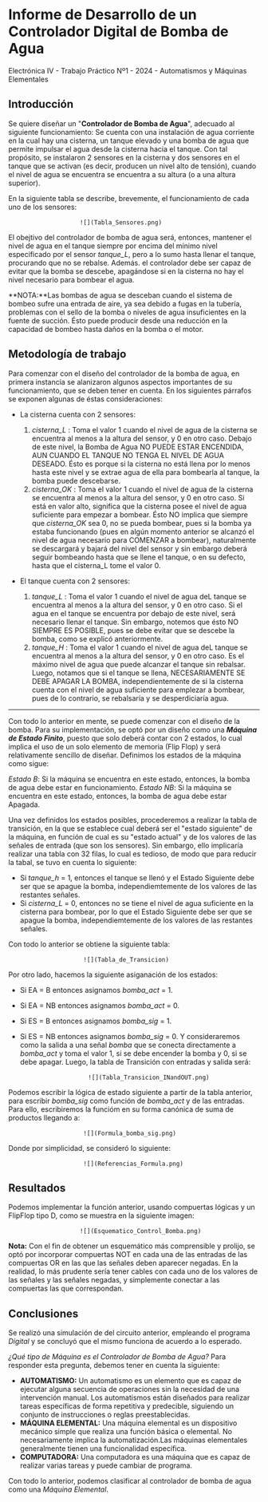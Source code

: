 # Informe de Desarrollo de un Controlador Digital de Bomba de Agua

Electrónica IV - Trabajo Práctico Nº1 - 2024 - Automatismos y Máquinas Elementales

## Introducción

Se quiere diseñar un "**Controlador de Bomba de Agua**", adecuado al siguiente funcionamiento: Se cuenta con una instalación de agua corriente en la cual hay una cisterna, un tanque elevado y una bomba de agua que permite impulsar el agua desde la cisterna hacia el tanque. Con tal propósito, se instalaron 2 sensores en la cisterna y dos sensores en el tanque que se activan (es decir, producen un nivel alto de tensión), cuando el nivel de agua se encuentra se encuentra a su altura (o a una altura superior).

En la siguiente tabla se describe, brevemente, el funcionamiento de cada uno de los sensores:

                        ![](Tabla_Sensores.png)


El obejtivo del controlador de bomba de agua será, entonces, mantener el nivel de agua en el tanque siempre por encima del mínimo nivel especificado por el sensor *tanque_L*, pero a lo sumo hasta llenar el tanque, procurando que no se rebalse. Además. el controlador debe ser capaz de evitar que la bomba se descebe, apagándose si en la cisterna no hay el nivel necesario para bombear el agua.

  **NOTA:**Las bombas de agua se desceban cuando el sistema de bombeo sufre una entrada de aire, ya sea debido a fugas en la tubería, problemas con el sello de la bomba o niveles de agua insuficientes en la fuente de succión. Ésto puede producir desde una reducción en la capacidad de bombeo hasta daños en la bomba o el motor.

## Metodología de trabajo

Para comenzar con el diseño del controlador de la bomba de agua, en primera instancia se alanizaron algunos aspectos importantes de su funcionamiento, que se deben tener en cuenta. En los siguientes párrafos se exponen algunas de éstas consideraciones:

- La cisterna cuenta con 2 sensores:
  1) *cisterna_L* : Toma el valor 1 cuando el nivel de agua de la cisterna se encuentra al menos a la altura del sensor, y 0 en otro caso. Debajo de este nivel, la Bomba de Agua NO PUEDE ESTAR ENCENDIDA, AUN CUANDO EL TANQUE NO TENGA EL NIVEL DE AGUA DESEADO. Ésto es porque si la cisterna no está llena por lo menos hasta este nivel y se extrae agua de ella para bombearla al tanque, la bomba puede descebarse.
  2) *cisterna_OK* : Toma el valor 1 cuando el nivel de agua de la cisterna se encuentra al menos a la altura del sensor, y 0 en otro caso. Si está en valor alto, significa que la cisterna posee el nivel de agua suficiente para empezar a bombear. Ésto NO implica que siempre que *cisterna_OK* sea 0, no se pueda bombear, pues si la bomba ya estaba funcionando (pues en algún momento anterior se alcanzó el nivel de agua necesario para COMENZAR a bombear), naturalmente se descargará y bajará del nivel del sensor y sin embargo deberá seguir bombeando hasta que se llene el tanque, o en su defecto, hasta que el cisterna_L tome el valor 0.

- El tanque cuenta con 2 sensores:
  1) *tanque_L* : Toma el valor 1 cuando el nivel de agua deL tanque se encuentra al menos a la altura del sensor, y 0 en otro caso. Si el agua en el tanque se encuentra por debajo de este nivel, será necesario llenar el tanque. Sin embargo, notemos que ésto NO SIEMPRE ES POSIBLE, pues se debe evitar que se descebe la bomba, como se explicó anteriormente.
  2) *tanque_H* : Toma el valor 1 cuando el nivel de agua deL tanque se encuentra al menos a la altura del sensor, y 0 en otro caso. Es el máximo nivel de agua que puede alcanzar el tanque sin rebalsar. Luego, notamos que si el tanque se llena, NECESARIAMENTE SE DEBE APAGAR LA BOMBA, independientemente de si la cisterna cuenta con el nivel de agua suficiente para emplezar a bombear, pues de lo contrario, se rebalsaría y se desperdiciaría agua.

---------------------------------------------------------------------------------------------------------------

Con todo lo anterior en mente, se puede comenzar con el diseño de la bomba. Para su implementación, se optó por un diseño como una ***Máquina de Estado Finito***, puesto que solo deberá contar con 2 estados, lo cual implica el uso de un solo elemento de memoria (Flip Flop) y será relativamente sencillo de diseñar. Definimos los estados de la máquina como sigue:

*Estado B*: Si la máquina se encuentra en este estado, entonces, la bomba de agua debe estar en funcionamiento.
*Estado NB*:  Si la máquina se encuentra en este estado, entonces, la bomba de agua debe estar Apagada.

Una vez definidos los estados posibles, procederemos a realizar la tabla de transición, en la que se establece cual deberá ser el "estado siguiente" de la máquina, en función de cual es su "estado actual" y de los valores de las señales de entrada (que son los sensores). Sin embargo, ello implicaría realizar una tabla con 32 filas, lo cual es tedioso, de modo que para reducir la tabal, se tuvo en cuenta lo siguiente:
- Si *tanque_h* = 1, entonces el tanque se llenó  y el Estado Siguiente debe ser que se apague la bomba, independiemtemente de los valores de las restantes señales.
- Si *cisterna_L* = 0, entonces no se tiene el nivel de agua suficiente en la cisterna para bombear, por lo que el Estado Siguiente debe ser que se apague la bomba, independiemtemente de los valores de las restantes señales.

Con todo lo anterior se obtiene la siguiente tabla:

                         ![](Tabla_de_Transicion)

Por otro lado, hacemos la siguiente asiganación de los estados:
- Si EA = B entonces asignamos *bomba_act* = 1.
- Si EA = NB entonces asignamos *bomba_act* = 0.
- Si ES = B entonces asignamos *bomba_sig* = 1.
- Si ES = NB entonces asignamos *bomba_sig* = 0.
Y consideraremos como la salida a una señal *bomba* que se conecta directamente a *bomba_act* y toma el valor 1, si se debe encender la bomba y 0, si se debe apagar. Luego, la tabla de Transición con entradas y salida será:

                         ![](Tabla_Transicion_INandOUT.png)

Podemos escribir la lógica de estado siguiente a partir de la tabla anterior, para escribir *bomba_sig* como función de *bomba_act* y de las entradas. Para ello, escribiremos la funcióm en su forma canónica de suma de productos llegando a:

                         ![](Formula_bomba_sig.png)

Donde por simplicidad, se consideró lo siguiente:

                         ![](Referencias_Formula.png)

## Resultados

Podemos implementar la función anterior, usando compuertas lógicas y un FlipFlop tipo D, como se muestra en la siguiente imagen:

                        ![](Esquematico_Control_Bomba.png)

**Nota:** Con el fin de obtener un esquemático más comprensible y prolijo, se optó por incorporar compuertas NOT en cada una de las entradas de las compuertas OR en las que las señales deben aparecer negadas. En la realidad, lo más prudente sería tener cables con cada uno de los valores de las señales y las señales negadas, y simplemente conectar a las compuertas las que correspondan.

## Conclusiones

Se realizó una simulación de del circuito anterior, empleando el programa *Digital* y se concluyó que el mismo funciona de acuerdo a lo esperado.

*¿Qué tipo de Máquina es el Controlador de Bomba de Agua?*
Para responder esta pregunta, debemos tener en cuenta la siguiente:

- **AUTOMATISMO:** Un automatismo es un elemento que es capaz de ejecutar alguna secuencia de operaciones sin la necesidad de una intervención manual. Los automatismos están diseñados para realizar tareas específicas de forma repetitiva y predecible, siguiendo un conjunto de instrucciones o reglas preestablecidas.
- **MÁQUINA ELEMENTAL:** Una máquina elemental es un dispositivo mecánico simple que realiza una función básica o elemental. No necesariamente implica la automatización.Las máquinas elementales generalmente tienen una funcionalidad específica.
- **COMPUTADORA:** Una computadora es una máquina que es capaz de realizar varias tareas y puede cambiar de programa. 

Con todo lo anterior, podemos clasificar al controlador de bomba de agua como una *Máquina Elemental*.

